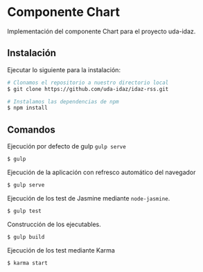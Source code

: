 # Componente Chart

Implementación del componente Chart para el proyecto uda-idaz.

## Instalación

Ejecutar lo siguiente para la instalación:

```bash
# Clonamos el repositorio a nuestro directorio local
$ git clone https://github.com/uda-idaz/idaz-rss.git

# Instalamos las dependencias de npm
$ npm install
```


## Comandos


Ejecución por defecto de gulp ```gulp serve```

```bash
$ gulp
```

Ejecución de la aplicación con refresco automático del navegador

```bash
$ gulp serve
```

Ejecución de los test de Jasmine mediante ```node-jasmine```.

```bash
$ gulp test
```

Construcción de los ejecutables.

```bash
$ gulp build
```

Ejecución de los test mediante Karma

```bash
$ karma start
```
